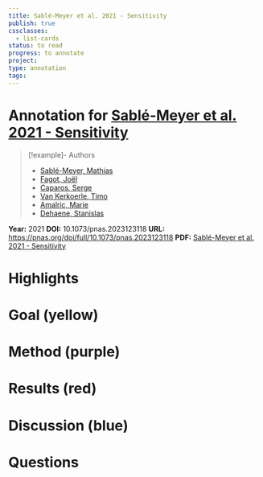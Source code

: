 ```yaml
---
title: Sablé-Meyer et al. 2021 - Sensitivity
publish: true
cssclasses:
  - list-cards
status: to read
progress: to annotate
project:
type: annotation
tags:
---
```

# Annotation for [Sablé-Meyer et al. 2021 - Sensitivity](Papers/References/Sablé-Meyer%20et%20al.%202021%20-%20Sensitivity)

> [!example]- Authors
> - [Sablé-Meyer, Mathias](Papers/People/Sablé-Meyer%20Mathias)
> - [Fagot, Joël](Papers/People/Fagot%20Joël)
> - [Caparos, Serge](Papers/People/Caparos%20Serge)
> - [Van Kerkoerle, Timo](Papers/People/Van%20Kerkoerle%20Timo)
> - [Amalric, Marie](Papers/People/Amalric%20Marie)
> - [Dehaene, Stanislas](Papers/People/Dehaene%20Stanislas)

**Year:** 2021
**DOI:** 10.1073/pnas.2023123118
**URL:** https://pnas.org/doi/full/10.1073/pnas.2023123118
**PDF:** [Sablé-Meyer et al. 2021 - Sensitivity](Papers/PDFs/Sablé-Meyer%20et%20al.%202021%20-%20Sensitivity%20to%20geometric%20shape%20regularity%20in%20humans%20and%20baboons%20A%20putative%20signature%20of%20human%20singularity.pdf)

# Highlights


# Goal (yellow)


# Method (purple)


# Results (red)


# Discussion (blue)


# Questions

